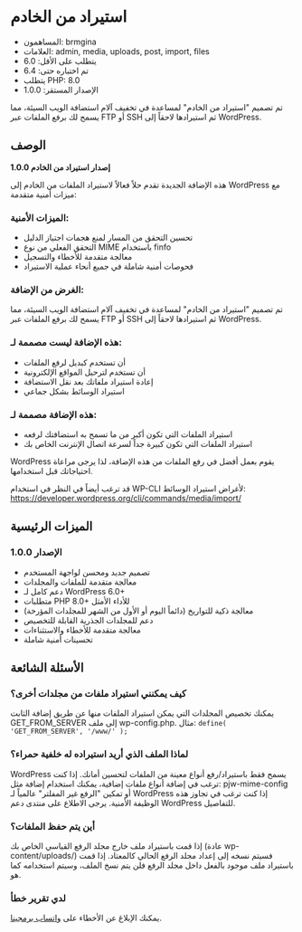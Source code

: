 استيراد من الخادم
================
* المساهمون: brmgina
* العلامات: admin, media, uploads, post, import, files
* يتطلب على الأقل: 6.0
* تم اختباره حتى: 6.4
* يتطلب PHP: 8.0
* الإصدار المستقر: 1.0.0

تم تصميم "استيراد من الخادم" لمساعدة في تخفيف آلام استضافة الويب السيئة، مما يسمح لك برفع الملفات عبر FTP أو SSH ثم استيرادها لاحقاً إلى WordPress.

## الوصف

**إصدار استيراد من الخادم 1.0.0**

هذه الإضافة الجديدة تقدم حلاً فعالاً لاستيراد الملفات من الخادم إلى WordPress مع ميزات أمنية متقدمة:

### الميزات الأمنية:
- تحسين التحقق من المسار لمنع هجمات اجتياز الدليل
- التحقق الفعلي من نوع MIME باستخدام finfo
- معالجة متقدمة للأخطاء والتسجيل
- فحوصات أمنية شاملة في جميع أنحاء عملية الاستيراد

### الغرض من الإضافة:
تم تصميم "استيراد من الخادم" لمساعدة في تخفيف آلام استضافة الويب السيئة، مما يسمح لك برفع الملفات عبر FTP أو SSH ثم استيرادها لاحقاً إلى WordPress.

### هذه الإضافة ليست مصممة لـ:
 * أن تستخدم كبديل لرفع الملفات
 * أن تستخدم لترحيل المواقع الإلكترونية
 * إعادة استيراد ملفاتك بعد نقل الاستضافة
 * استيراد الوسائط بشكل جماعي

### هذه الإضافة مصممة لـ:
 * استيراد الملفات التي تكون أكبر من ما تسمح به استضافتك لرفعه
 * استيراد الملفات التي تكون كبيرة جداً لسرعة اتصال الإنترنت الخاص بك

WordPress يقوم بعمل أفضل في رفع الملفات من هذه الإضافة، لذا يرجى مراعاة احتياجاتك قبل استخدامها.

قد ترغب أيضاً في النظر في استخدام WP-CLI لأغراض استيراد الوسائط:
https://developer.wordpress.org/cli/commands/media/import/

## الميزات الرئيسية

### الإصدار 1.0.0
 * تصميم جديد ومحسن لواجهة المستخدم
 * معالجة متقدمة للملفات والمجلدات
 * دعم كامل لـ WordPress 6.0+
 * متطلبات PHP 8.0+ للأداء الأمثل
 * معالجة ذكية للتواريخ (دائماً اليوم أو الأول من الشهر للمجلدات المؤرخة)
 * دعم للمجلدات الجذرية القابلة للتخصيص
 * معالجة متقدمة للأخطاء والاستثناءات
 * تحسينات أمنية شاملة

## الأسئلة الشائعة

### كيف يمكنني استيراد ملفات من مجلدات أخرى؟
يمكنك تخصيص المجلدات التي يمكن استيراد الملفات منها عن طريق إضافة الثابت GET_FROM_SERVER إلى ملف wp-config.php.
مثال:
`define( 'GET_FROM_SERVER', '/www/' );`

### لماذا الملف الذي أريد استيراده له خلفية حمراء؟
WordPress يسمح فقط باستيراد/رفع أنواع معينة من الملفات لتحسين أمانك.
إذا كنت ترغب في إضافة أنواع ملفات إضافية، يمكنك استخدام إضافة مثل: pjw-mime-config أو تمكين "الرفع غير المفلتر" عالمياً لـ WordPress إذا كنت ترغب في تجاوز هذه الوظيفة الأمنية. يرجى الاطلاع على منتدى دعم WordPress للتفاصيل.

### أين يتم حفظ الملفات؟
إذا قمت باستيراد ملف خارج مجلد الرفع القياسي الخاص بك (عادة wp-content/uploads/) فسيتم نسخه إلى إعداد مجلد الرفع الحالي كالمعتاد.
إذا قمت باستيراد ملف موجود بالفعل داخل مجلد الرفع فلن يتم نسخ الملف، وسيتم استخدامه كما هو.

### لدي تقرير خطأ
يمكنك الإبلاغ عن الأخطاء على <a target="_blank" href="https://wa.me/201556000180">واتساب برمجينا</a>.
